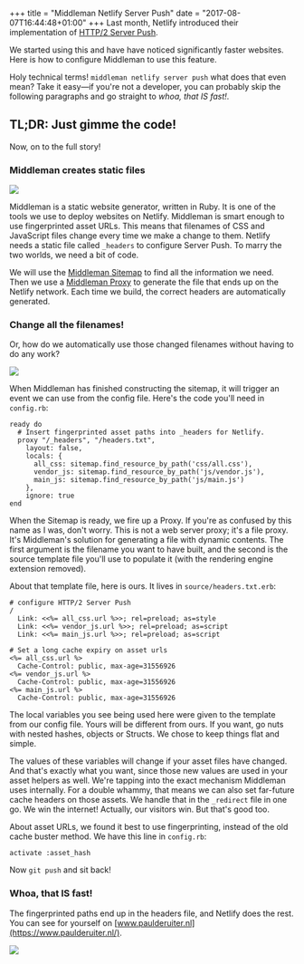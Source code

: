 +++
title = "Middleman Netlify Server Push"
date = "2017-08-07T16:44:48+01:00"
+++
Last month, Netlify introduced their implementation of [HTTP/2 Server Push](https://www.netlify.com/blog/2017/07/18/http/2-server-push-on-netlify/).
<!--more-->

We started using this and have have noticed significantly faster websites. Here is how to configure Middleman to use this feature.

Holy technical terms! `middleman netlify server push` what does that even mean? Take it easy—if you're not a developer, you can probably skip the following paragraphs and go straight to _whoa, that IS fast!_.

## TL;DR: Just gimme the code!

<script src="https://gist.github.com/tilsammans/5512def5c88aafc7fb9fbd5309129d02.js"></script>

Now, on to the full story!

### Middleman creates static files

<img src="/img/portfolio/middleman-foundation.jpg">

Middleman is a static website generator, written in Ruby. It is one of the tools we use to deploy websites on Netlify. Middleman is smart enough to use fingerprinted asset URLs. This means that filenames of CSS and JavaScript files change every time we make a change to them. Netlify needs a static file called `_headers` to configure Server Push. To marry the two worlds, we need a bit of code.

We will use the [Middleman Sitemap](https://middlemanapp.com/advanced/sitemap/) to find all the information we need. Then we use a [Middleman Proxy](https://middlemanapp.com/advanced/dynamic-pages/) to generate the file that ends up on the Netlify network. Each time we build, the correct headers are automatically generated.

### Change all the filenames!

Or, how do we automatically use those changed filenames without having to do any work?

<img src="/img/portfolio/lazy-office-worker.png">

When Middleman has finished constructing the sitemap, it will trigger an event we can use from the config file. Here's the code you'll need in `config.rb`:

```
ready do
  # Insert fingerprinted asset paths into _headers for Netlify.
  proxy "/_headers", "/headers.txt",
    layout: false,
    locals: {
      all_css: sitemap.find_resource_by_path('css/all.css'),
      vendor_js: sitemap.find_resource_by_path('js/vendor.js'),
      main_js: sitemap.find_resource_by_path('js/main.js')
    },
    ignore: true
end
```

When the Sitemap is ready, we fire up a Proxy. If you're as confused by this name as I was, don't worry. This is not a web server proxy; it's a file proxy. It's Middleman's solution for generating a file with dynamic contents. The first argument is the filename you want to have built, and the second is the source template file you'll use to populate it (with the rendering engine extension removed).

About that template file, here is ours. It lives in `source/headers.txt.erb`:

```
# configure HTTP/2 Server Push
/
  Link: <<%= all_css.url %>>; rel=preload; as=style
  Link: <<%= vendor_js.url %>>; rel=preload; as=script
  Link: <<%= main_js.url %>>; rel=preload; as=script

# Set a long cache expiry on asset urls
<%= all_css.url %>
  Cache-Control: public, max-age=31556926
<%= vendor_js.url %>
  Cache-Control: public, max-age=31556926
<%= main_js.url %>
  Cache-Control: public, max-age=31556926
```

The local variables you see being used here were given to the template from our config file. Yours will be different from ours. If you want, go nuts with nested hashes, objects or Structs. We chose to keep things flat and simple.

The values of these variables will change if your asset files have changed. And that's exactly what you want, since those new values are used in your asset helpers as well. We're tapping into the exact mechanism Middleman uses internally. For a double whammy, that means we can also set far-future cache headers on those assets. We handle that in the `_redirect` file in one go. We win the internet! Actually, our visitors win. But that's good too.

About asset URLs, we found it best to use fingerprinting, instead of the old cache buster method. We have this line in `config.rb`:

```
activate :asset_hash
```

Now `git push` and sit back!

### Whoa, that IS fast!

The fingerprinted paths end up in the headers file, and Netlify does the rest. You can see for yourself on [www.paulderuiter.nl](https://www.paulderuiter.nl/).

<a href="https://www.paulderuiter.nl"><img src="/img/portfolio/paul-de-ruiter-en.png"></a>
